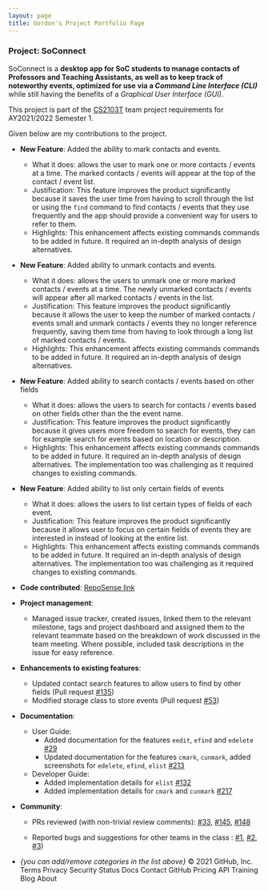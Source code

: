 ```yaml
---
layout: page
title: Gordon's Project Portfolio Page
---
```


### Project: SoConnect

SoConnect is a **desktop app for SoC students to manage contacts of Professors and Teaching Assistants, as well as to keep track of noteworthy events, optimized for use via a _Command Line Interface (CLI)_** while still having the benefits of a _Graphical User Interface (GUI)_. 

This project is part of the [CS2103T](https://nus-cs2103-ay2122s1.github.io/website/) team project requirements for AY2021/2022 Semester 1.

Given below are my contributions to the project.

* **New Feature**: Added the ability to mark contacts and events.
    * What it does: allows the user to mark one or more contacts / events at a time. The marked contacts / events will appear at the top of the contact / event list.
    * Justification: This feature improves the product significantly because it saves the user time from having to scroll through the list or using the `find` command to find contacts / events that they use frequently and the app should provide a convenient way for users to refer to them.
    * Highlights: This enhancement affects existing commands commands to be added in future. It required an in-depth analysis of design alternatives.

* **New Feature**: Added ability to unmark contacts and events.
   * What it does: allows the users to unmark one or more marked contacts / events at a time. The newly unmarked contacts / events will appear after all marked contacts / events in the list.
    * Justification: This feature improves the product significantly because it allows the user to keep the number of marked contacts / events small and unmark contacts / events they no longer reference frequently, saving them time from having to look through a long list of marked contacts / events.
    * Highlights: This enhancement affects existing commands commands to be added in future. It required an in-depth analysis of design alternatives.

* **New Feature**: Added ability to search contacts / events based on other fields 
   * What it does: allows the users to search for contacts / events based on other fields other than the the event name.
    * Justification: This feature improves the product significantly because it gives users more freedom to search for events, they can for example search for events based on location or description.
    * Highlights: This enhancement affects existing commands commands to be added in future. It required an in-depth analysis of design alternatives. The implementation too was challenging as it required changes to existing commands.

* **New Feature**: Added ability to list only certain fields of events 
   * What it does: allows the users to list certain types of fields of each event. 
    * Justification: This feature improves the product significantly because it allows user to focus on certain fields of events they are interested in instead of looking at the entire list.
    * Highlights: This enhancement affects existing commands commands to be added in future. It required an in-depth analysis of design alternatives. The implementation too was challenging as it required changes to existing commands.

* **Code contributed**: [RepoSense link](https://nus-cs2103-ay2122s1.github.io/tp-dashboard/?search=w15-3&sort=groupTitle&sortWithin=title&timeframe=commit&mergegroup=&groupSelect=groupByRepos&breakdown=true&checkedFileTypes=docs~functional-code~test-code~other&since=2021-09-17&tabOpen=true&tabType=zoom&tabAuthor=janjanchen&tabRepo=AY2122S1-CS2103T-W15-3%2Ftp%5Bmaster%5D&authorshipIsMergeGroup=false&authorshipFileTypes=docs~functional-code~test-code&authorshipIsBinaryFileTypeChecked=false&zA=janjanchen&zR=AY2122S1-CS2103T-W15-3%2Ftp%5Bmaster%5D&zACS=199.78947368421052&zS=2021-09-17&zFS=w15-3&zU=2021-11-06&zMG=false&zFTF=commit&zFGS=groupByRepos&zFR=false)

* **Project management**:
    * Managed issue tracker, created issues, linked them to the relevant milestone, tags and project dashboard and assigned them to the relevant teammate based on the breakdown of work discussed in the team meeting. Where possible, included task descriptions in the issue for easy reference.

* **Enhancements to existing features**:
    * Updated contact search features to allow users to find by other fields (Pull request [\#135](https://github.com/AY2122S1-CS2103T-W15-3/tp/issues/135))
    * Modified storage class to store events (Pull request [\#53](https://github.com/AY2122S1-CS2103T-W15-3/tp/issues/53))

* **Documentation**:
    * User Guide:
         * Added documentation for the features `eedit`, `efind` and `edelete` [\#29](https://github.com/AY2122S1-CS2103T-W15-3/tp/issues/29)
         * Updated documentation for the features `cmark`, `cunmark`, added screenshots for `edelete`, `efind`, `elist` [\#213](https://github.com/AY2122S1-CS2103T-W15-3/tp/issues/213)
    * Developer Guide:
        * Added implementation details for `elist` [\#132](https://github.com/AY2122S1-CS2103T-W15-3/tp/issues/132) 
        * Added implementation details for `cmark` and `cunmark` [\#217](https://github.com/AY2122S1-CS2103T-W15-3/tp/issues/217) 

* **Community**:
    * PRs reviewed (with non-trivial review comments): [\#33](https://github.com/AY2122S1-CS2103T-W15-3/tp/issues/33), [\#145](https://github.com/AY2122S1-CS2103T-W15-3/tp/issues/145), [\#148](https://github.com/AY2122S1-CS2103T-W15-3/tp/issues/148)

    * Reported bugs and suggestions for other teams in the class : [\#1](https://github.com/AY2122S1-CS2103T-T13-3/tp/issues/169), [\#2](https://github.com/AY2122S1-CS2103T-T13-3/tp/issues/178), [\#3](https://github.com/AY2122S1-CS2103T-T13-3/tp/issues/181))

* _{you can add/remove categories in the list above}_
© 2021 GitHub, Inc.
Terms
Privacy
Security
Status
Docs
Contact GitHub
Pricing
API
Training
Blog
About
